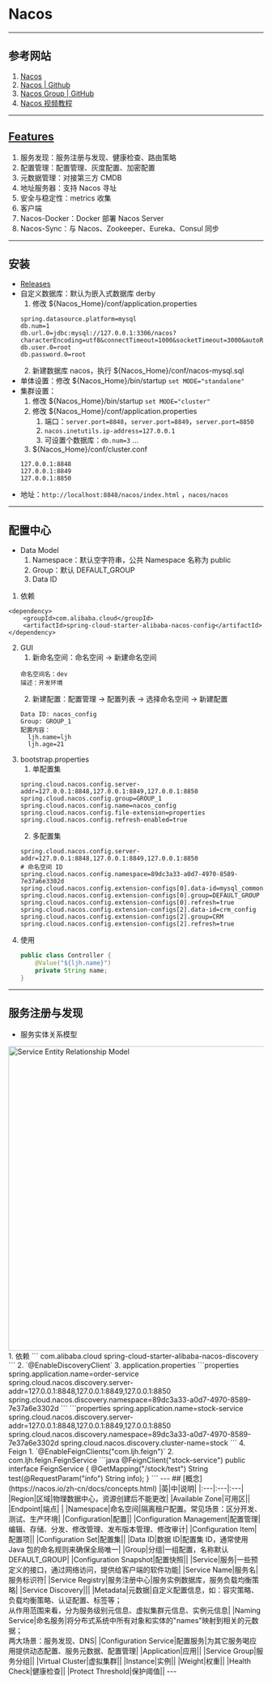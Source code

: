 # Nacos

---
## 参考网站
1. [Nacos](https://nacos.io/zh-cn/docs/quick-start.html)
2. [Nacos | Github](https://github.com/alibaba/nacos)
3. [Nacos Group | GitHub](https://github.com/nacos-group)
4. [Nacos 视频教程](https://www.bilibili.com/video/BV1WZ4y1w7ww)
---
## [Features](https://nacos.io/zh-cn/docs/feature-list.html)
1. 服务发现：服务注册与发现、健康检查、路由策略
2. 配置管理：配置管理、灰度配置、加密配置
3. 元数据管理：对接第三方 CMDB
4. 地址服务器：支持 Nacos 寻址
5. 安全与稳定性：metrics 收集
6. 客户端
7. Nacos-Docker：Docker 部署 Nacos Server
8. Nacos-Sync：与 Nacos、Zookeeper、Eureka、Consul 同步
---
## 安装
- [Releases](https://github.com/alibaba/nacos/releases)
- 自定义数据库：默认为嵌入式数据库 derby
    1. 修改 ${Nacos_Home}/conf/application.properties
    ```properties
    spring.datasource.platform=mysql
    db.num=1
    db.url.0=jdbc:mysql://127.0.0.1:3306/nacos?characterEncoding=utf8&connectTimeout=1000&socketTimeout=3000&autoReconnect=true&useUnicode=true&useSSL=false&serverTimezone=UTC
    db.user.0=root
    db.password.0=root
    ```
    2. 新建数据库 nacos，执行 ${Nacos_Home}/conf/nacos-mysql.sql
- 单体设置：修改 ${Nacos_Home}/bin/startup `set MODE="standalone"`
- 集群设置：
    1. 修改 ${Nacos_Home}/bin/startup `set MODE="cluster"`
    2. 修改 ${Nacos_Home}/conf/application.properties
        1. 端口：`server.port=8848`，`server.port=8849`，`server.port=8850`
        2. `nacos.inetutils.ip-address=127.0.0.1`
        3. 可设置个数据库：`db.num=3` ...
    3. ${Nacos_Home}/conf/cluster.conf
    ```
    127.0.0.1:8848
    127.0.0.1:8849
    127.0.0.1:8850
    ```
- 地址：`http://localhost:8848/nacos/index.html` ，`nacos/nacos`
---
## 配置中心
- Data Model  
    1. Namespace：默认空字符串，公共 Namespace 名称为 public
    2. Group：默认 DEFAULT_GROUP
    3. Data ID
1. 依赖
```
<dependency>
    <groupId>com.alibaba.cloud</groupId>
    <artifactId>spring-cloud-starter-alibaba-nacos-config</artifactId>
</dependency>
```
2. GUI
    1. 新命名空间：命名空间 → 新建命名空间
    ```
    命名空间名：dev
    描述：开发环境
    ```
    2. 新建配置：配置管理 → 配置列表 → 选择命名空间 → 新建配置
    ```
    Data ID: nacos_config
    Group: GROUP_1
    配置内容：
      ljh.name=ljh
      ljh.age=21
    ```
3. bootstrap.properties
    1. 单配置集
    ```properties
    spring.cloud.nacos.config.server-addr=127.0.0.1:8848,127.0.0.1:8849,127.0.0.1:8850
    spring.cloud.nacos.config.group=GROUP_1
    spring.cloud.nacos.config.name=nacos_config
    spring.cloud.nacos.config.file-extension=properties
    spring.cloud.nacos.config.refresh-enabled=true
    ```
    2. 多配置集
    ```properties
    spring.cloud.nacos.config.server-addr=127.0.0.1:8848,127.0.0.1:8849,127.0.0.1:8850
    # 命名空间 ID
    spring.cloud.nacos.config.namespace=89dc3a33-a0d7-4970-8589-7e37a6e3302d
    spring.cloud.nacos.config.extension-configs[0].data-id=mysql_common
    spring.cloud.nacos.config.extension-configs[0].group=DEFAULT_GROUP
    spring.cloud.nacos.config.extension-configs[0].refresh=true
    spring.cloud.nacos.config.extension-configs[2].data-id=crm_config
    spring.cloud.nacos.config.extension-configs[2].group=CRM
    spring.cloud.nacos.config.extension-configs[2].refresh=true
    ```
4. 使用
    ```java
    public class Controller {
        @Value("${ljh.name}")
        private String name;
    }
    ```
---
## 服务注册与发现
- 服务实体关系模型  
<img alt="Service Entity Relationship Model" src="https://cdn.nlark.com/yuque/0/2019/jpeg/338441/1561217924697-ba504a35-129f-4fc6-b0df-1130b995375a.jpeg" width="600">
1. 依赖
```
<dependency>
    <groupId>com.alibaba.cloud</groupId>
    <artifactId>spring-cloud-starter-alibaba-nacos-discovery</artifactId>
</dependency>
```
2. `@EnableDiscoveryClient`
3. application.properties
```properties
spring.application.name=order-service
spring.cloud.nacos.discovery.server-addr=127.0.0.1:8848,127.0.0.1:8849,127.0.0.1:8850
spring.cloud.nacos.discovery.namespace=89dc3a33-a0d7-4970-8589-7e37a6e3302d
```
```properties
spring.application.name=stock-service
spring.cloud.nacos.discovery.server-addr=127.0.0.1:8848,127.0.0.1:8849,127.0.0.1:8850
spring.cloud.nacos.discovery.namespace=89dc3a33-a0d7-4970-8589-7e37a6e3302d
spring.cloud.nacos.discovery.cluster-name=stock
```
4. Feign
    1. `@EnableFeignClients("com.ljh.feign")`
    2. com.ljh.feign.FeignService
    ```java
    @FeignClient("stock-service")
    public interface FeignService {
        @GetMapping("/stock/test")
        String test(@RequestParam("info") String info);
    }
    ```
---
## [概念](https://nacos.io/zh-cn/docs/concepts.html)
|英|中|说明|
|:---|:---|:---|
|Region|区域|物理数据中心，资源创建后不能更改|
|Available Zone|可用区||
|Endpoint|端点| |
|Namespace|命名空间|隔离租户配置。常见场景：区分开发、测试、生产环境|
|Configuration|配置||
|Configuration Management|配置管理|编辑、存储、分发、修改管理、发布版本管理、修改审计|
|Configuration Item|配置项||
|Configuration Set|配置集||
|Data ID|数据 ID|配置集 ID，通常使用 Java 包的命名规则来确保全局唯一|
|Group|分组|一组配置，名称默认 DEFAULT_GROUP|
|Configuration Snapshot|配置快照||
|Service|服务|一些预定义的接口，通过网络访问，提供给客户端的软件功能|
|Service Name|服务名|服务标识符|
|Service Registry|服务注册中心|服务实例数据库，服务负载均衡策略|
|Service Discovery|||
|Metadata|元数据|自定义配置信息，如：容灾策略、负载均衡策略、认证配置、标签等；<br/>从作用范围来看，分为服务级别元信息、虚拟集群元信息、实例元信息|
|Naming Service|命名服务|将分布式系统中所有对象和实体的"names"映射到相关的元数据；<br/>两大场景：服务发现、DNS|
|Configuration Service|配置服务|为其它服务喝应用提供动态配置、服务元数据、配置管理|
|Application|应用||
|Service Group|服务分组||
|Virtual Cluster|虚拟集群||
|Instance|实例||
|Weight|权重||
|Health Check|健康检查||
|Protect Threshold|保护阈值||
---